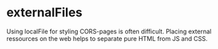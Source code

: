 # externalFiles
Using localFile for styling CORS-pages is often difficult. Placing external ressources on the web helps to separate pure HTML from JS and CSS.
